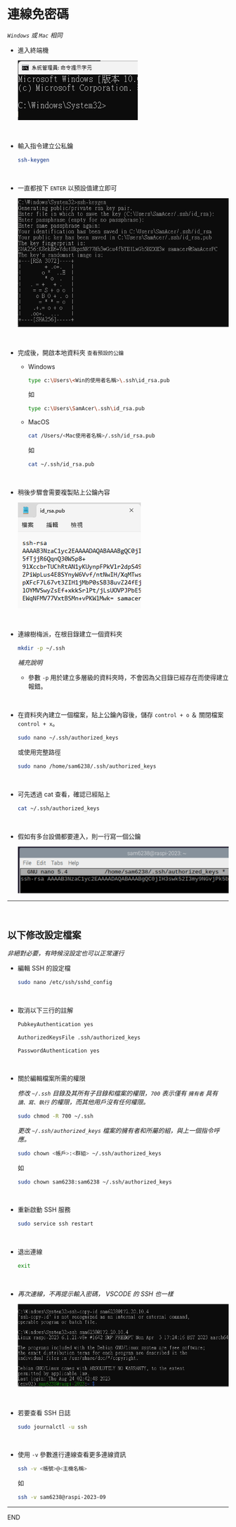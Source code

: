 # 連線免密碼

*`Windows` 或 `Mac` 相同*

- 進入終端機

  ![](images/img_701.png)

</br>

- 輸入指令建立公私鑰
    ```bash
    ssh-keygen
    ```

</br>

- 一直都按下 `ENTER` 以預設值建立即可

  ![](images/img_702.png)

</br>

- 完成後，開啟本地資料夾 `查看預設的公鑰`

  - Windows 
    ```bash
    type c:\Users\<Win的使用者名稱>\.ssh\id_rsa.pub
    ```
    如
    ```bash
    type c:\Users\SamAcer\.ssh\id_rsa.pub
    ```
  - MacOS
    ```bash
    cat /Users/<Mac使用者名稱>/.ssh/id_rsa.pub
    ```
    如
    ```bash
    cat ~/.ssh/id_rsa.pub
    ```

</br>

- 稍後步驟會需要複製貼上公鑰內容

  ![](images/img_703.png)

</br>

- 連線樹梅派，在根目錄建立一個資料夾

  ```bash
  mkdir -p ~/.ssh
  ```

  *補充說明*

  - 參數 `-p` 用於建立多層級的資料夾時，不會因為父目錄已經存在而使得建立報錯。

</br>

- 在資料夾內建立一個檔案，貼上公鑰內容後，儲存 `control + o` ＆ 關閉檔案 `control + x`。

  ```bash
  sudo nano ~/.ssh/authorized_keys
  ```
  或使用完整路徑
  ```bash
  sudo nano /home/sam6238/.ssh/authorized_keys
  ```

</br>

- 可先透過 cat 查看，確認已經貼上
  ```bash
  cat ~/.ssh/authorized_keys
  ```

</br>

- 假如有多台設備都要連入，則一行寫一個公鑰

  ![](images/img_705.png)

---

</br>

## 以下修改設定檔案
*非絕對必要，有時候沒設定也可以正常運行*


- 編輯 SSH 的設定檔
    ```bash
    sudo nano /etc/ssh/sshd_config
    ```

</br>

- 取消以下三行的註解

    ```
    PubkeyAuthentication yes
    ```
    ```
    AuthorizedKeysFile .ssh/authorized_keys
    ```
    ```
    PasswordAuthentication yes
    ```

</br>

- 關於編輯檔案所需的權限

    *修改 `~/.ssh` 目錄及其所有子目錄和檔案的權限，`700` 表示僅有 `擁有者` 具有 `讀、寫、執行` 的權限，而其他用戶沒有任何權限。*
    ```bash
    sudo chmod -R 700 ~/.ssh
    ```

    *更改 `~/.ssh/authorized_keys` 檔案的擁有者和所屬的組，與上一個指令呼應。*
    ```bash
    sudo chown <帳戶>:<群組> ~/.ssh/authorized_keys
    ```
    如
    ```bash
    sudo chown sam6238:sam6238 ~/.ssh/authorized_keys
    ```

</br>

- 重新啟動 SSH 服務
    ```bash
    sudo service ssh restart
    ```

</br>

- 退出連線
    ```bash
    exit
    ```

</br>

- *再次連線，不再提示輸入密碼， VSCODE 的 SSH 也一樣*

    ![](images/img_707.png)

</br>

- 若要查看 SSH 日誌
    ```bash
    sudo journalctl -u ssh
    ```

</br>

- 使用 `-v` 參數進行連線查看更多連線資訊
    ```bash
    ssh -v <帳號>@<主機名稱>
    ```
    如
    ```bash
    ssh -v sam6238@raspi-2023-09
    ```

---

END